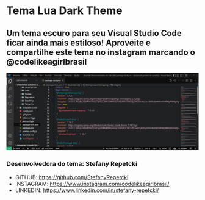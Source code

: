 # Tema Lua Dark Theme
## Um tema escuro para seu Visual Studio Code ficar ainda mais estiloso! Aproveite e compartilhe este tema no instagram marcando o @codelikeagirlbrasil

![Tema Lua Dark Theme](https://raw.githubusercontent.com/StefanyRepetcki/lua-dark-theme-vscode/main/image.png)
### Desenvolvedora do tema: Stefany Repetcki

* GITHUB: https://github.com/StefanyRepetcki
* INSTAGRAM: https://www.instagram.com/codelikeagirlbrasil/
* LINKEDIN: https://www.linkedin.com/in/stefany-repetcki/
